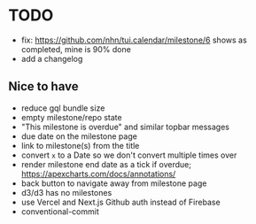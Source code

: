 # TODO

- fix: https://github.com/nhn/tui.calendar/milestone/6 shows as completed, mine is 90% done
- add a changelog

## Nice to have

- reduce gql bundle size
- empty milestone/repo state
- "This milestone is overdue" and similar topbar messages
- due date on the milestone page
- link to milestone(s) from the title
- convert `x` to a Date so we don't convert multiple times over
- render milestone end date as a tick if overdue; https://apexcharts.com/docs/annotations/
- back button to navigate away from milestone page
- d3/d3 has no milestones
- use Vercel and Next.js Github auth instead of Firebase
- conventional-commit
